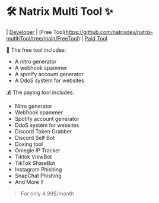 # 🛠️ Natrix Multi Tool ✨
 | [Developer](https://github.com/natrixdev) | [Free Tool(https://github.com/natrixdev/natrix-mutltiTool/tree/main/FreeTool) | [Paid Tool](https://github.com/natrixdev/natrix-mutltiTool/tree/main/PaidTool)

👜 The free tool includes: 
- A nitro generator 
- A webhook spammer 
- A spotify account generator 
- A DdoS system for websites

💰 The paying tool includes: 
- Nitro generator 
- Webhook spammer 
- Spotify account generator 
- DdoS system for websites
- Discord Token Grabber
- Discord Self Bot
- Doxing tool 
- Omegle IP Tracker
- Tiktok ViewBot
- TikTok ShareBot
- Instagram Phishing 
- SnapChat Phishing 
- And More !!


> For only 4.99$/month
